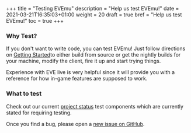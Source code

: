 +++
title = "Testing EVEmu"
description = "Help us test EVEmu!"
date = 2021-03-21T16:35:03+01:00
weight = 20
draft = true
bref = "Help us test EVEmu!"
toc = true
+++

### Why Test?

If you don't want to write code, you can test EVEmu! Just follow directions on [Getting Started](/docs/getting_started )to either build from source or get the nightly builds for your machine, modify the client, fire it up and start trying things.

Experience with EVE live is very helpful since it will provide you with a reference for how in-game features are supposed to work.

### What to test

Check out our current [project status](/project_status) test components which are currently stated for requiring testing.

Once you find a bug, please open a [new issue on GitHub](https://github.com/evemuproject/evemu_server).

